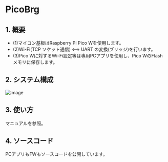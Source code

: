 # PicoBrg
## 1. 概要  
- (1)マイコン基板はRaspberry Pi Pico Wを使用します。
- (2)Wi-Fi(TCP ソケット通信) <==> UART  の変換(ブリッジ)を行います。
- (3)Pico Wに対するWi-Fi設定等は専用PCアプリを使用し、Pico WのFlashメモリに保存します。

## 2. システム構成  
![image](https://github.com/user-attachments/assets/30709b94-db01-41c3-960d-b07d6fc44fb3)  

## 3. 使い方  
マニュアルを参照。  

## 4. ソースコード  
PCアプリもFWもソースコードを公開しています。  


    
 
